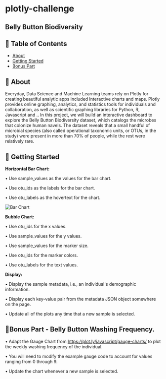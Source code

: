 # plotly-challenge
## Belly Button Biodiversity


## 📝 Table of Contents

- [About](#about)
- [Getting Started](#getting_started)
- [Bonus Part](#bonus_part)

## 🧐 About <a name = "about"></a>
Everyday, Data Science and Machine Learning teams rely on Plotly for creating beautiful analytic apps included Interactive charts and maps.
Plotly provides online graphing, analytics, and statistics tools for individuals and collaboration, as well as scientific graphing libraries for Python, R, Javascript and ..
In this project, we will build an interactive dashboard to explore the Belly Button Biodiversity dataset, which catalogs the microbes that colonize human navels.
The dataset reveals that a small handful of microbial species (also called operational taxonomic units, or OTUs, in the study) were present in more than 70% of people, while the rest were relatively rare.

## 🏁 Getting Started <a name = "getting_started"></a>

**Horizontal Bar Chart:** <br>

•	Use sample_values as the values for the bar chart. 

•	Use otu_ids as the labels for the bar chart. 

•	Use otu_labels as the hovertext for the chart.

![Bar Chart](https://waustralia.bootcampcontent.com/root/waus-perth-data-pt-08-2020-u-c/raw/master/02-Homework/15-Interactive-Visualizations-and-Dashboards/Instructions/Images/hw01.png)

**Bubble Chart:** <br>

•	Use otu_ids for the x values.

•	Use sample_values for the y values. 

•	Use sample_values for the marker size.

•	Use otu_ids for the marker colors.

•	Use otu_labels for the text values.

**Display:** <br>

•	Display the sample metadata, i.e., an individual's demographic information.

•	Display each key-value pair from the metadata JSON object somewhere on the page.

•	Update all of the plots any time that a new sample is selected.

## :doughnut:Bonus Part -	Belly Button Washing Frequency. <a name = "bonus_part"></a>

•	Adapt the Gauge Chart from https://plot.ly/javascript/gauge-charts/ to plot the weekly washing frequency of the individual.

•	You will need to modify the example gauge code to account for values ranging from 0 through 9.

•	Update the chart whenever a new sample is selected.
